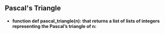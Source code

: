 ## Pascal's Triangle

- #### function def pascal_triangle(n): that returns a list of lists of integers representing the Pascal’s triangle of n:
